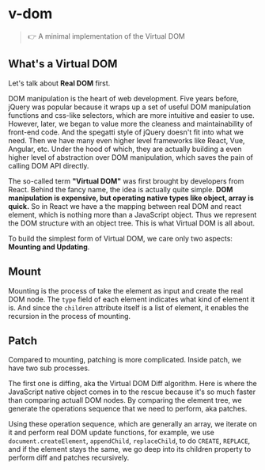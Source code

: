 # v-dom

> :point_right: A minimal implementation of the Virtual DOM

## What's a Virtual DOM

Let's talk about **Real DOM** first.

DOM manipulation is the heart of web development. Five years before, jQuery was popular because it wraps up a set of useful DOM manipulation functions and css-like selectors, which are more intuitive and easier to use. However, later, we began to value more the cleaness and maintainability of front-end code. And the spegatti style of jQuery doesn't fit into what we need. Then we have many even higher level frameworks like React, Vue, Angular, etc. Under the hood of which, they are actually building a even higher level of abstraction over DOM manipulation, which saves the pain of calling DOM API directly.

The so-called term **"Virtual DOM"** was first brought by developers from React. Behind the fancy name, the idea is actually quite simple. **DOM manipulation is expensive, but operating native types like object, array is quick.** So in React we have a the mapping between real DOM and react element, which is nothing more than a JavaScript object. Thus we represent the DOM structure with an object tree. This is what Virtual DOM is all about.

To build the simplest form of Virtual DOM, we care only two aspects: **Mounting and Updating**.

## Mount

Mounting is the process of take the element as input and create the real DOM node. The `type` field of each element indicates what kind of element it is. And since the `children` attribute itself is a list of element, it enables the recursion in the process of mounting.

## Patch

Compared to mounting, patching is more complicated. Inside patch, we have two sub processes.

The first one is diffing, aka the Virtual DOM Diff algorithm. Here is where the JavaScript native object comes in to the rescue because it's so much faster than comparing actuall DOM nodes. By comparing the element tree, we generate the operations sequence that we need to perform, aka patches.

Using these operation sequence, which are generally an array, we iterate on it and perform real DOM update functions, for example, we use `document.createElement`, `appendChild`, `replaceChild`, to do `CREATE`, `REPLACE`, and if the element stays the same, we go deep into its children property to perform diff and patches recursively.
